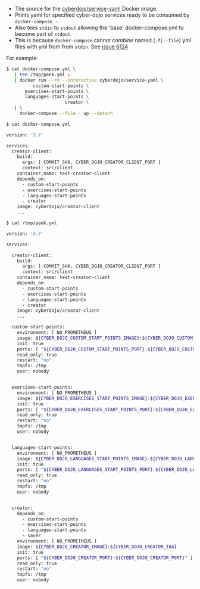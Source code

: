 
- The source for the [cyberdojo/service-yaml](https://hub.docker.com/r/cyberdojo/service-yaml/tags) Docker image.
- Prints yaml for specified cyber-dojo services ready to be consumed by `docker-compose -`.
- Also tees `stdin` to `stdout` allowing the 'base' docker-compose.yml to become part of `stdout`.
- This is because `docker-compose` cannot *combine* named (`-f|--file`) yml files with yml from from `stdin`.
  See [issue 6124](https://github.com/docker/compose/issues/6124)

For example:

```bash
$ cat docker-compose.yml \
   | tee /tmp/peek.yml \
   | docker run --rm --interactive cyberdojo/service-yaml \
          custom-start-points \
       exercises-start-points \
       languages-start-points \
                      creator \
   | \
     docker-compose --file - up --detach
```

```bash
$ cat docker-compose.yml

version: '3.7'

services:
  creator-client:
    build:
      args: [ COMMIT_SHA, CYBER_DOJO_CREATOR_CLIENT_PORT ]
      context: src/client
    container_name: test-creator-client
    depends_on:
      - custom-start-points
      - exercises-start-points
      - languages-start-points
      - creator
    image: cyberdojo/creator-client
    ...
```

```bash
$ cat /tmp/peek.yml

version: '3.7'

services:

  creator-client:
    build:
      args: [ COMMIT_SHA, CYBER_DOJO_CREATOR_CLIENT_PORT ]
      context: src/client
    container_name: test-creator-client
    depends_on:
      - custom-start-points
      - exercises-start-points
      - languages-start-points
      - creator
    image: cyberdojo/creator-client
    ...

  custom-start-points:
    environment: [ NO_PROMETHEUS ]
    image: ${CYBER_DOJO_CUSTOM_START_POINTS_IMAGE}:${CYBER_DOJO_CUSTOM_START_POINTS_TAG}
    init: true
    ports: [ "${CYBER_DOJO_CUSTOM_START_POINTS_PORT}:${CYBER_DOJO_CUSTOM_START_POINTS_PORT}" ]
    read_only: true
    restart: "no"
    tmpfs: /tmp
    user: nobody


  exercises-start-points:
    environment: [ NO_PROMETHEUS ]
    image: ${CYBER_DOJO_EXERCISES_START_POINTS_IMAGE}:${CYBER_DOJO_EXERCISES_START_POINTS_TAG}
    init: true
    ports: [ "${CYBER_DOJO_EXERCISES_START_POINTS_PORT}:${CYBER_DOJO_EXERCISES_START_POINTS_PORT}" ]
    read_only: true
    restart: "no"
    tmpfs: /tmp
    user: nobody


  languages-start-points:
    environment: [ NO_PROMETHEUS ]
    image: ${CYBER_DOJO_LANGUAGES_START_POINTS_IMAGE}:${CYBER_DOJO_LANGUAGES_START_POINTS_TAG}
    init: true
    ports: [ "${CYBER_DOJO_LANGUAGES_START_POINTS_PORT}:${CYBER_DOJO_LANGUAGES_START_POINTS_PORT}" ]
    read_only: true
    restart: "no"
    tmpfs: /tmp
    user: nobody


  creator:
    depends_on:
      - custom-start-points
      - exercises-start-points
      - languages-start-points
      - saver
    environment: [ NO_PROMETHEUS ]
    image: ${CYBER_DOJO_CREATOR_IMAGE}:${CYBER_DOJO_CREATOR_TAG}
    init: true
    ports: [ "${CYBER_DOJO_CREATOR_PORT}:${CYBER_DOJO_CREATOR_PORT}" ]
    read_only: true
    restart: "no"
    tmpfs: /tmp
    user: nobody
```
